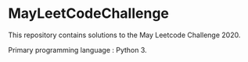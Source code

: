 # MayLeetCodeChallenge

This repository contains solutions to the May Leetcode Challenge 2020.

Primary programming language : Python 3.
